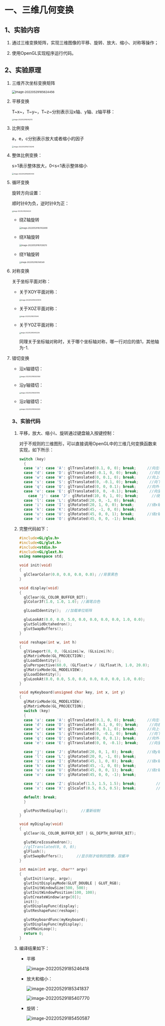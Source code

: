 # 一、三维几何变换



## 1、实验内容

1. 通过三维变换矩阵，实现三维图像的平移、旋转、放大、缩小、对称等操作；

2. 使用OpenGL实现程序运行代码。

   

## 2、实验原理

1. 三维齐次坐标变换矩阵

   <img src="C:\Users\h\AppData\Roaming\Typora\typora-user-images\image-20220529185624456.png" alt="image-20220529185624456" style="zoom:67%;" />

2. 平移变换

   T~x~，T~y~，T~z~分别表示沿x轴、y轴、z轴平移：

   <img src="C:\Users\h\AppData\Roaming\Typora\typora-user-images\image-20220529182452515.png" alt="image-20220529182452515" style="zoom:33%;" />



3. 比例变换

   a，e，c分别表示放大或者缩小的因子

   <img src="C:\Users\h\AppData\Roaming\Typora\typora-user-images\image-20220529182729246.png" alt="image-20220529182729246" style="zoom:35%;" />



4. 整体比例变换：

   s>1表示整体放大，0<s<1表示整体缩小

   <img src="C:\Users\h\AppData\Roaming\Typora\typora-user-images\image-20220529182855430.png" alt="image-20220529182855430" style="zoom:35%;" />

   

5. 循环变换

   旋转方向设置：

   顺时针θ为负，逆时针θ为正：

   <img src="C:\Users\h\AppData\Roaming\Typora\typora-user-images\image-20220529182946328.png" alt="image-20220529182946328" style="zoom:30%;" />

   - 绕Z轴旋转

     <img src="C:\Users\h\AppData\Roaming\Typora\typora-user-images\image-20220529183102690.png" alt="image-20220529183102690" style="zoom:45%;" />

     

   - 绕X轴旋转

     <img src="C:\Users\h\AppData\Roaming\Typora\typora-user-images\image-20220529183128213.png" alt="image-20220529183128213" style="zoom:45%;" />

     

   - 绕Y轴旋转

     <img src="C:\Users\h\AppData\Roaming\Typora\typora-user-images\image-20220529183149349.png" alt="image-20220529183149349" style="zoom:40%;" />

6. 对称变换

   关于坐标平面对称：

   - 关于XOY平面对称：

     <img src="C:\Users\h\AppData\Roaming\Typora\typora-user-images\image-20220529183431874.png" alt="image-20220529183431874" style="zoom:35%;" />

     

   - 关于XOZ平面对称：

     <img src="C:\Users\h\AppData\Roaming\Typora\typora-user-images\image-20220529183515649.png" alt="image-20220529183515649" style="zoom:31%;" />

     

   - 关于YOZ平面对称：

     <img src="C:\Users\h\AppData\Roaming\Typora\typora-user-images\image-20220529183455209.png" alt="image-20220529183455209" style="zoom:32%;" />

     同理关于坐标轴对称时，关于哪个坐标轴对称，哪一行对应的值1，其他轴为-1.

     

7. 错切变换

   - 沿x轴错切：

     <img src="C:\Users\h\AppData\Roaming\Typora\typora-user-images\image-20220529183820068.png" alt="image-20220529183820068" style="zoom:33%;" />

     

   - 沿y轴错切：

     <img src="C:\Users\h\AppData\Roaming\Typora\typora-user-images\image-20220529183831016.png" alt="image-20220529183831016" style="zoom:33%;" />

     

   - 沿z轴错切：

     <img src="C:\Users\h\AppData\Roaming\Typora\typora-user-images\image-20220529183842925.png" alt="image-20220529183842925" style="zoom:33%;" />

     

   ### 3、实验代码

   1. 平移，放大、缩小\、旋转通过键盘输入按键控制：

      对于不规则的三维图形，可以直接调用OpenGL中的三维几何变换函数来实现，如下所示：

      ```c++
      switch (key)
      	{
      	case 'a': case 'A': glTranslated(0.1, 0, 0); break;     //向左平移0.1
      	case 'd': case 'D': glTranslated(-0.1, 0, 0); break;     //向右平移0.1
      	case 'w': case 'W': glTranslated(0, 0.1, 0); break;     //向上平移0.1
      	case 's': case 'S': glTranslated(0, -0.1, 0); break;     //向下平移0.1
      	case 'q': case 'Q': glTranslated(0, 0, 0.1); break;     //向外平移0.1
      	case 'e': case 'E': glTranslated(0, 0, -0.1); break;     //向里平移0.1
          case 'j': case 'J': glRotated(10, 0, 1, 0); break;      //绕y轴旋转20度
      	case 'l': case 'L': glRotated(20, 0, -1, 0); break;
      	case 'i': case 'I': glRotated(20, 1, 0, 0); break;      //绕x轴旋转45度
      	case 'k': case 'K': glRotated(45, -1, 0, 0); break;
      	case 'u': case 'U': glRotated(45, 0, 0, 1); break;      //绕z轴旋转45度
      	case 'o': case 'O': glRotated(45, 0, 0, -1); break;
      
      ```

      

   2. 完整代码如下：

      ```c++
      #include<GL/glu.h>
      #include<GL/glut.h>
      #include<stdio.h>
      #include<GL/glext.h>
      using namespace std;
      
      void init(void)
      {
      	glClearColor(0.0, 0.0, 0.0, 0.0); //背景黑色
      }
      
      void display(void)
      {
      	glClear(GL_COLOR_BUFFER_BIT);
      	glColor3f(1.0, 1.0, 1.0); //画笔白色
      
      	glLoadIdentity();  //加载单位矩阵
      
      	gluLookAt(0.0, 0.0, 5.0, 0.0, 0.0, 0.0, 0.0, 1.0, 0.0);
      	glutSolidOctahedron();
      	glutSwapBuffers();
      }
      
      void reshape(int w, int h)
      {
      	glViewport(0, 0, (GLsizei)w, (GLsizei)h);
      	glMatrixMode(GL_PROJECTION);
      	glLoadIdentity();
      	gluPerspective(60.0, (GLfloat)w / (GLfloat)h, 1.0, 20.0);
      	glMatrixMode(GL_MODELVIEW);
      	glLoadIdentity();
      	gluLookAt(0.0, 0.0, 5.0, 0.0, 0.0, 0.0, 0.0, 1.0, 0.0);
      }
      
      void myKeyboard(unsigned char key, int x, int y)
      {
      	glMatrixMode(GL_MODELVIEW);
      	glMatrixMode(GL_PROJECTION);
      	switch (key)
      	{
      	case 'a': case 'A': glTranslated(0.1, 0, 0); break;     //向左平移0.1
      	case 'd': case 'D': glTranslated(-0.1, 0, 0); break;     //向右平移0.1
      	case 'w': case 'W': glTranslated(0, 0.1, 0); break;     //向上平移0.1
      	case 's': case 'S': glTranslated(0, -0.1, 0); break;     //向下平移0.1
      	case 'q': case 'Q': glTranslated(0, 0, 0.1); break;     //向外平移0.1
      	case 'e': case 'E': glTranslated(0, 0, -0.1); break;     //向里平移0.1
      
      	case 'j': case 'J': glRotated(20, 0, 1, 0); break;      //绕y轴旋转10度
      	case 'l': case 'L': glRotated(20, 0, -1, 0); break;
      	case 'i': case 'I': glRotated(45, 1, 0, 0); break;      //绕x轴旋转10度
      	case 'k': case 'K': glRotated(45, -1, 0, 0); break;
      	case 'u': case 'U': glRotated(45, 0, 0, 1); break;      //绕z轴旋转10度
      	case 'o': case 'O': glRotated(45, 0, 0, -1); break;
      
      	case 'z': case 'Z': glScalef(1.5, 1.5, 1.5); break;         //放大
      	case 'x': case 'X': glScalef(0.5, 0.5, 0.5); break;         //缩小
      
      	default: break;
      	}
      
      	glutPostRedisplay();      //重新绘制
      }
      
      void myDisplay(void)
      {
      	glClear(GL_COLOR_BUFFER_BIT | GL_DEPTH_BUFFER_BIT);
      
      	glutWireIcosahedron();
      	//glTranslated(0, 0, 0);
      	glFlush();
      	glutSwapBuffers();      //显示刚才绘制的图像，双缓冲
      }
      
      int main(int argc, char** argv)
      {
      	glutInit(&argc, argv);
      	glutInitDisplayMode(GLUT_DOUBLE | GLUT_RGB);
      	glutInitWindowSize(500, 500);
      	glutInitWindowPosition(100, 100);
      	glutCreateWindow(argv[0]);
      	init();
      	glutDisplayFunc(display);
      	glutReshapeFunc(reshape);
      
      	glutKeyboardFunc(myKeyboard);
      	glutDisplayFunc(myDisplay);
      	glutMainLoop();
      	return 0;
      }
      ```

      

   3. 编译结果如下：

      - 平移

        <img src="C:\Users\h\AppData\Roaming\Typora\typora-user-images\image-20220529185246418.png" alt="image-20220529185246418" style="zoom:100%;" />

        

      - 放大和缩小：

        ![image-20220529185341837](C:\Users\h\AppData\Roaming\Typora\typora-user-images\image-20220529185341837.png)

        ![image-20220529185407770](C:\Users\h\AppData\Roaming\Typora\typora-user-images\image-20220529185407770.png)

        

      - 旋转：

        ![image-20220529185450587](C:\Users\h\AppData\Roaming\Typora\typora-user-images\image-20220529185450587.png)

        
